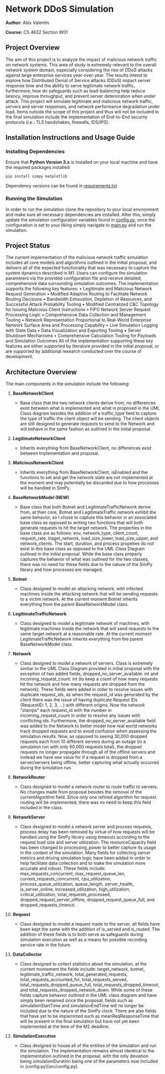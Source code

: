 # Network DDoS Simulation

**Author:** Alex Valentin

**Course:** CS 4632 Section W01

## Project Overview
The aim of this project is to analyze the impact of malicious network traffic on network systems. This area of study is extremely relevant to the overall network system domain, especially considering the rise of DDoS attacks against large enterprise services year-over-year. The results intend to explore how Distributed Denial of Service attacks (DDoS) impact server response time and the ability to serve legitimate network traffic, furthermore, how do safeguards such as load-balancing help reduce latency, improve throughput, and prevent server deterioration when under attack. This project will simulate legitimate and malicious network traffic, servers and server responses, and network performance degradation under load. Items outside the scope of this project and thus will not be included in the final simulation include the implementation of End-to-End security protocols (i.e.: TLS handshakes, firewalls, IDS/IPS).

## Installation Instructions and Usage Guide
### Installing Dependencies
Ensure that **Python Version 3.x** is installed on your local machine and have the required packages installed:

```bash
pip install simpy matplotlib
```

Dependency versions can be found in [requirements.txt](requirements.txt)

### Running the Simulation
In order to run the simulation clone the repository to your local environment and make sure all necessary dependencies are installed. After this, simply update the simulation configuration variables found in [config.py](src/config.py), once the configuration is set to your liking simply navigate to [main.py](src/main.py) and run the simulation.

## Project Status
The current implementation of the malicious network traffic simulation includes all core models and algorithms
outlined in the initial proposal, and delivers all of the expected functionality that was necessary to capture the
system dynamics described in M1. Users can configure the simulation parameters via the provided configuration
file and receive detailed, comprehensive data surrounding simulation outcomes. The implementation supports
the following key features:
      • Legitimate and Malicious Network Request Generation
      • Modified Adaptive Routing to Facilitate Network Routing Decisions
      • Bandwidth Exhaustion, Depletion of Resources, and Successful Attack Probability Tooling
      • Modified Centralized C&C Topology for Issuing Malicious Client Instructions
      • FIFO Network Server Request Processing Logic
      • Comprehensive Data Collection and Management Tooling
      • Network Representation Proportional to Real-World Enterprise Network Surface Area and Processing Capability
      • Live Simulation Logging with State Data
      • Data Visualization and Exporting Tooling
      • Server Shutdown Mechanisms
      • Comprehensive Calculation Tooling for Payloads and Simulation Outcomes
All of the implementation supporting these key features are either supported by literature provided in the
initial proposal, or are supported by additional research conducted over the course of development.

## Architecture Overview
The main components in the simulation include the following: 

1. **BaseNetworkClient**
   - Base class that the two network clients derive from, no differences exist between what is implemented and what is proposed in the UML Class diagram besides the addition of a traffic_type field to capture the type of traffic the client object will be sending. The client objects are still designed to generate requests to send to the Network and will behave in the same fashion as outlined in the initial proposal.
  
2. **LegitimateNetworkClient**
   - Inherits everything from BaseNetworkClient, no differences exist between implementation and proposal.

3. **MaliciousNetworkClient**
   - Inherits everything from BaseNetworkClient, isEnabled and the functions to set and get the network state are not implemented at the moment and may potentially be discarded due to how processes will be handled in SimPy.
  
4. **BaseNetworkModel (NEW)**
   - Base class that both Botnet and LegitimateTrafficNetwork derive from, at their core, Botnet and LegitimateTraffic network exhibit the same behavior, so I chose to capture this behavior in an associated base class as opposed to writing two functions that will both generate requests to hit the target network. The properties in the base class are as follows: env, network_type, client_count, request_rate, traget_network, load_size_lower, load_size_upper, and network_clients. The start, duration, and process propeties do not exist in this base class as opposed to the UML Class Diagram outlined in the initial proposal. While the base class properly captures the behavior of what was outlined for the two classes, there was no need for these fields due to the nature of the SimPy library and how processes are managed.

5. **Botnet**
   - Class designed to model an attacking network, with infected machines inside the attacking network that will be sending requests to a victim network. At the current moment Botnet inherits everything from the parent BaseNetworkModel class.

6. **LegitimateTrafficNetwork**
   - Class designed to model a legitimate network of machines, with legitimate machines inside the network that will send requests to the same target network at a reasonable rate. At the current moment LegitimateTrafficNetwork inherits everything from the parent BaseNetworkModel class.

7. **Network**
   - Class designed to model a network of servers. Class is extremely simliar to the UML Class Diagram provided in initial proposal with the exception of two added fields, dropped_no_server_available: int and incoming_request_count: int (to keep a count of how many requests hit the network and how many requests are dropped from the network). These fields were added in order to resolve issues with duplicate request_ids, as when the request_id was generated by the client there was the issue of having duplicate Request IDs (RequestID: 1, 2, 3, ...) with different origins. Now the network "stamps" each request_id with the number in incoming_request_count in order to resolve any issues with conflicting ids. Furthermore, the dropped_no_server_available field was added to the Network to better model how real world networks track dropped requests and to avoid confusion when assessing the simulation results. Now, as opposed to seeing 30,000 dropped requests each from 10 different servers during an outage (in a simulation run with only 60,000 requests total), the dropped requests no longer propagate through all of the offline servers and instead we have one value for if a request is dropped from a server/servers being offline, better capturing what actually occurred during the simulation run.

8. **NetworkRouter**
    - Class designed to model a network router to route traffic to servers. No changes made from proposal besides the removal of the currentAlgorithm field. Since only one refined algorithm for request routing will be implemented, there was no need to keep this field included in the class.

9. **NetworkServer**
    - Class designed to model a network server and process requests, process delay has been removed by virtue of how requests will be handled using the SimPy library using timeouts according to the request load size and server utilization. The resourceCapacity field has been changed to processing_power to better capture its usage in the context of the simulation. Many fields for collecting server metrics and driving simulation logic have been added in order to help facilitate data collection and to make the simulation more accurate and robust. These fields include: max_requests_concurrent, max_request_queue_len, current_requests_concurrent, cpu_utilization, process_queue_utilization, queue_length, server_health, is_server_online, increased_utilization, high_utilization, critical_utilization, total_requests_processed, dropped_request_server_offline, dropped_request_queue_full, and dropped_requests_timeout.

10. **Request**
    - Class designed to model a request made to the server, all fields have been kept the same with the addition of is_served and is_routed. The addition of these fields is to both serve as safeguards during simulation execution as well as a means for possible recording service rate in the future.

11. **DataCollector**
    - Class designed to collect statistics about the simulation, at the current momement the fields include: target_network, botnet, legitimate_traffic_network, total_generated_requests, total_requests_accounted_for, total_requests_served, total_requests_dropped_queue_full, total_requests_dropped_timeout, and total_requests_dropped_network_down. While some of these fields capture behavior outlined in the UML class diagram and have simply been renamed since the proposal, fields such as simulationStartTime and simulationEndTime will no longer be included due to the nature of the SimPy clock. There are also fields that have yet to be implemnted such as meanReqResponseTime that will be present in the final simulation but have not yet been implemented at the time of the M2 deadline.

12. **SimulationExecutive**
    - Class designed to house all of the entities of the simulation and run the simulation. The implementation remains almost identical to the implementation outlined in the proposal, with the only deviation being simulationDuration being one of the parameters now included in (config.py)[src/config.py].


